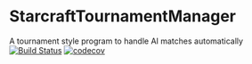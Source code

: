 # StarcraftTournamentManager
A tournament style program to handle AI matches automatically
[![Build Status](https://travis-ci.org/TTvanWillegen/StarcraftTournamentManager.svg?branch=master)](https://travis-ci.org/TTvanWillegen/StarcraftTournamentManager) [![codecov](https://codecov.io/gh/TTvanWillegen/StarcraftTournamentManager/branch/master/graph/badge.svg)](https://codecov.io/gh/TTvanWillegen/StarcraftTournamentManager)
